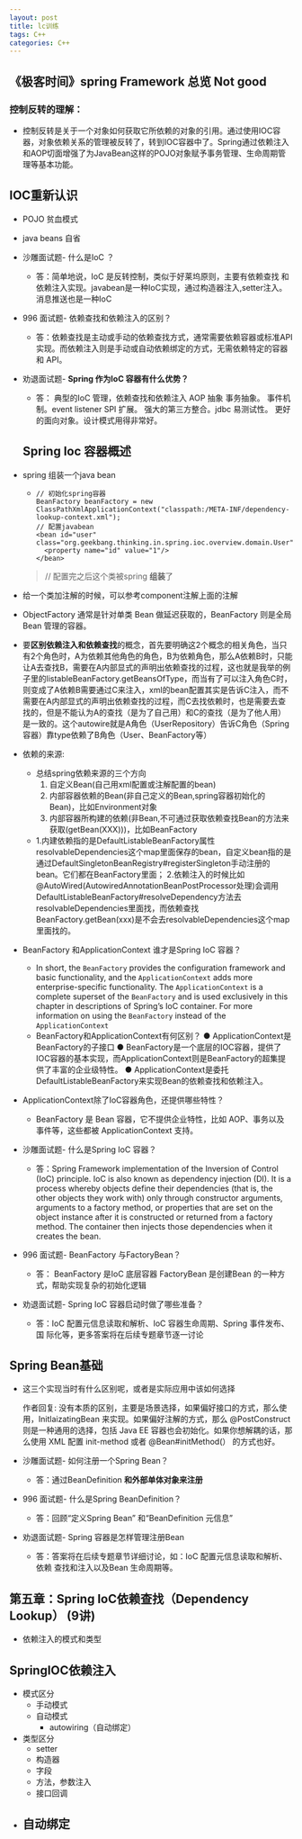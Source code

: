 ```yaml
---
layout: post
title: lc训练
tags: C++
categories: C++
---
```


## 《极客时间》spring Framework 总览 Not good

### 控制反转的理解：

- 控制反转是关于一个对象如何获取它所依赖的对象的引用。通过使用IOC容器，对象依赖关系的管理被反转了，转到IOC容器中了。Spring通过依赖注入和AOP切面增强了为JavaBean这样的POJO对象赋予事务管理、生命周期管理等基本功能。

## IOC重新认识

- POJO 贫血模式

- java beans 自省

- 沙雕面试题- 什么是IoC ？

  - 答：简单地说，IoC 是反转控制，类似于好莱坞原则，主要有依赖查找
    和依赖注入实现。javabean是一种IoC实现，通过构造器注入,setter注入。消息推送也是一种IoC

- 996 面试题- 依赖查找和依赖注入的区别？

  - 答：依赖查找是主动或手动的依赖查找方式，通常需要依赖容器或标准API
    实现。而依赖注入则是手动或自动依赖绑定的方式，无需依赖特定的容器和
    API。

- 劝退面试题- **Spring 作为IoC 容器有什么优势？**

  - 答：
    典型的IoC 管理，依赖查找和依赖注入
    AOP 抽象
    事务抽象。
    事件机制。event listener
    SPI 扩展。
    强大的第三方整合。jdbc
    易测试性。
    更好的面向对象。设计模式用得非常好。

  ## Spring Ioc 容器概述

- spring 组装一个java bean
    - ```
      // 初始化spring容器
      BeanFactory beanFactory = new ClassPathXmlApplicationContext("classpath:/META-INF/dependency-lookup-context.xml");
      // 配置javabean
      <bean id="user" class="org.geekbang.thinking.in.spring.ioc.overview.domain.User">
        <property name="id" value="1"/>
      </bean>
      ```

    >  // 配置完之后这个类被spring **组装**了
    
- 给一个类加注解的时候，可以参考component注解上面的注解

-  ObjectFactory 通常是针对单类 Bean 做延迟获取的，BeanFactory 则是全局 Bean 管理的容器。

- 要**区别依赖注入和依赖查找**的概念，首先要明确这2个概念的相关角色，当只有2个角色时，A为依赖其他角色的角色，B为依赖角色，那么A依赖B时，只能让A去查找B，需要在A内部显式的声明出依赖查找的过程，这也就是我举的例子里的listableBeanFactory.getBeansOfType，而当有了可以注入角色C时，则变成了A依赖B需要通过C来注入，xml的bean配置其实是告诉C注入，而不需要在A内部显式的声明出依赖查找的过程，而C去找依赖时，也是需要去查找的，但是不能认为A的查找（是为了自己用）和C的查找（是为了他人用）是一致的。<bean id="userRepository" class="ioc.overview.repository.UserRepository"
      autowire="byType">这个autowire就是A角色（UserRepository）告诉C角色（Spring容器）靠type依赖了B角色（User、BeanFactory等）

- 依赖的来源:

    - 总结spring依赖来源的三个方向
        1. 自定义Bean(自己用xml配置或注解配置的bean)
        2. 内部容器依赖的Bean(非自己定义的Bean,spring容器初始化的Bean)，比如Environment对象
        3.  内部容器所构建的依赖(非Bean,不可通过获取依赖查找Bean的方法来获取(getBean(XXX)))，比如BeanFactory
    - 1.内建依赖指的是DefaultListableBeanFactory属性resolvableDependencies这个map里面保存的bean，自定义bean指的是通过DefaultSingletonBeanRegistry#registerSingleton手动注册的bean。它们都在BeanFactory里面；
        2.依赖注入的时候比如@AutoWired(AutowiredAnnotationBeanPostProcessor处理)会调用DefaultListableBeanFactory#resolveDependency方法去resolvableDependencies里面找，而依赖查找BeanFactory.getBean(xxx)是不会去resolvableDependencies这个map里面找的。

- BeanFactory 和ApplicationContext 谁才是Spring IoC 容器？

    - In short, the `BeanFactory` provides the configuration framework and basic functionality, and the `ApplicationContext` adds more enterprise-specific functionality. The `ApplicationContext` is a complete superset of the `BeanFactory` and is used exclusively in this chapter in descriptions of Spring’s IoC container. For more information on using the `BeanFactory` instead of the `ApplicationContext`
    - BeanFactory和ApplicationContext有何区别？
        ● ApplicationContext是BeanFactory的子接口
        ● BeanFactory是一个底层的IOC容器，提供了IOC容器的基本实现，而ApplicationContext则是BeanFactory的超集提供了丰富的企业级特性。
        ● ApplicationContext是委托DefaultListableBeanFactory来实现Bean的依赖查找和依赖注入。

- ApplicationContext除了IoC容器角色，还提供哪些特性？

    - BeanFactory 是 Bean 容器，它不提供企业特性，比如 AOP、事务以及 事件等，这些都被 ApplicationContext 支持。

- 沙雕面试题- 什么是Spring IoC 容器？

    -  答：Spring Framework implementation of the Inversion of
        Control (IoC) principle. IoC is also known as dependency
        injection (DI). It is a process whereby objects define their
        dependencies (that is, the other objects they work with) only
        through constructor arguments, arguments to a factory
        method, or properties that are set on the object instance after it
        is constructed or returned from a factory method. The container
        then injects those dependencies when it creates the bean.

- 996 面试题- BeanFactory 与FactoryBean？

    - 答：
        BeanFactory 是IoC 底层容器
        FactoryBean 是创建Bean 的一种方式，帮助实现复杂的初始化逻辑

- 劝退面试题- Spring IoC 容器启动时做了哪些准备？

    - 答：IoC 配置元信息读取和解析、IoC 容器生命周期、Spring 事件发布、国
        际化等，更多答案将在后续专题章节逐一讨论


## Spring Bean基础

- 这三个实现当时有什么区别呢，或者是实际应用中该如何选择

  作者回复: 没有本质的区别，主要是场景选择，如果偏好接口的方式，那么使用，InitlaizatingBean 来实现。如果偏好注解的方式，那么 @PostConstruct 则是一种通用的选择，包括 Java EE 容器也会初始化。如果你想解耦的话，那么使用 XML 配置 init-method 或者 @Bean#initMethod(） 的方式也好。

- 沙雕面试题- 如何注册一个Spring Bean？

  - 答：通过BeanDefinition **和外部单体对象来注册**

- 996 面试题- 什么是Spring BeanDefinition？

  - 答：回顾“定义Spring Bean” 和“BeanDefinition 元信息”

- 劝退面试题- Spring 容器是怎样管理注册Bean

  - 答：答案将在后续专题章节详细讨论，如：IoC 配置元信息读取和解析、依赖
    查找和注入以及Bean 生命周期等。

## 第五章：Spring IoC依赖查找（Dependency Lookup） (9讲)

- 依赖注入的模式和类型

## SpringIOC依赖注入

- 模式区分
  - 手动模式
  - 自动模式
    - autowiring（自动绑定）
- 类型区分
  - setter
  - 构造器
  - 字段
  - 方法，参数注入
  - 接口回调
- 自动绑定
  - 
